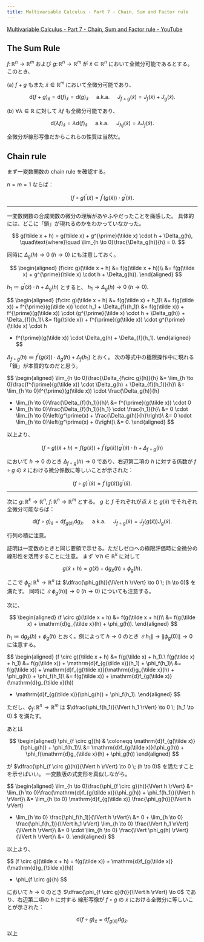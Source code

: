 ```yaml
---
title: Multivariable Calculus - Part 7 - Chain, Sum and Factor rule
---
```


[Multivariable Calculus - Part 7 - Chain, Sum and Factor rule - YouTube](https://www.youtube.com/watch?v=7x_vw0Kw_zE&list=PLBh2i93oe2qv4G2AyarkbR3OKBml0hXEg&index=7)

## The Sum Rule

${f \colon \mathbb R^n \longrightarrow \mathbb R^m}$ および
${g \colon \mathbb R^n \longrightarrow \mathbb R^m}$ が
$\tilde x \in \mathbb R^n$ において全微分可能であるとする。このとき、

(a) $f + g$ もまた $\tilde x \in \mathbb R^m$ において全微分可能であり、

$$
\mathrm{d}(f + g)_{\tilde x} = \mathrm{d}(f)_{\tilde x} = \mathrm{d}(g)_{\tilde x}
\quad\text{ a.k.a. }\quad
J_{f + g}(\tilde x) = J_f(\tilde x) + J_g(\tilde x).
$$

(b) $\forall \lambda \in \mathbb R$ に対して $\lambda f$ も全微分可能であり、

$$
\mathrm{d}(\lambda f)_{\tilde x} = \lambda \mathrm{d}(f)_{\tilde x}
\quad\text{ a.k.a. }\quad
J_{\lambda f}(\tilde x) = \lambda J_f(\tilde x).
$$

全微分が線形写像だからこれらの性質は当然だ。

## Chain rule

まず一変数関数の chain rule を確認する。

${n = m = 1}$ ならば：

$$
(f \circ g)^{\prime}(\tilde x) = f^{\prime}(g(\tilde x)) \cdot g^{\prime}(\tilde x).
$$

----

一変数関数の合成関数の微分の理解があやふやだったことを痛感した。
具体的には、どこに「鎖」が現れるのかをわかっていなかった。

$$
g(\tilde x + h) = g(\tilde x) + g^{\prime}(\tilde x) \cdot h + \Delta_g(h),
\quad\text{where}\quad \lim_{h \to 0}\frac{\Delta_g(h)}{h} = 0.
$$

同時に $\Delta_g(h) \to 0 \: (h \to 0)$ にも注意しておく。

$$
\begin{aligned}
(f\circ g)(\tilde x + h)
&= f(g(\tilde x + h))\\
&= f(g(\tilde x) + g^{\prime}(\tilde x) \cdot h + \Delta_g(h)).
\end{aligned}
$$

$h_1 \coloneqq g^{\prime}(\tilde x) \cdot h + \Delta_g(h)$ とすると、
$h_1 \to \Delta_g(h) \to 0\: (h \to 0).$

$$
\begin{aligned}
(f\circ g)(\tilde x + h)
&= f(g(\tilde x) + h_1)\\
&= f(g(\tilde x)) + f^{\prime}(g(\tilde x)) \cdot h_1 + \Delta_{f}(h_1)\\
&= f(g(\tilde x)) + f^{\prime}(g(\tilde x)) \cdot (g^{\prime}(\tilde x) \cdot h + \Delta_g(h)) + \Delta_{f}(h_1)\\
&= f(g(\tilde x)) + f^{\prime}(g(\tilde x)) \cdot g^{\prime}(\tilde x) \cdot h
 + f^{\prime}(g(\tilde x)) \cdot \Delta_g(h) + \Delta_{f}(h_1).
\end{aligned}
$$

${\Delta_{f \circ g}(h) \coloneqq f^{\prime}(g(\tilde x)) \cdot \Delta_g(h) + \Delta_{f}(h_1)}$ とおく。
次の等式中の極限操作中に現れる「鎖」が本質的なのだと思う。

$$
\begin{aligned}
\lim_{h \to 0}\frac{\Delta_{f\circ g}(h)}{h}
&= \lim_{h \to 0}\frac{f^{\prime}(g(\tilde x)) \cdot \Delta_g(h) + \Delta_{f}(h_1)}{h}\\
&= \lim_{h \to 0}f^{\prime}(g(\tilde x)) \cdot \frac{\Delta_g(h)}{h}
 + \lim_{h \to 0}\frac{\Delta_{f}(h_1)}{h}\\
&= f^{\prime}(g(\tilde x)) \cdot 0
 + \lim_{h \to 0}\frac{\Delta_{f}(h_1)}{h_1}
 \cdot \frac{h_1}{h}\\
&= 0 \cdot \lim_{h \to 0}\left(g^\prime(x) + \frac{\Delta_g(h)}{h}\right)\\
&= 0 \cdot \lim_{h \to 0}\left(g^\prime(x) + 0\right)\\
&= 0.
\end{aligned}
$$

以上より、

$$
(f \circ g)(\tilde x + h) = f(g(\tilde x)) + f^{\prime}(g(\tilde x))g^{\prime}(\tilde x) \cdot h + \Delta_{f \circ g}(h)
$$

において $h \to 0$ のとき $\Delta_{f \circ g}(h) \to 0$ であり、右辺第二項の $h$ に対する係数が
$f \circ g$ の $\tilde x$ における微分係数に等しいことが示された：

$$
(f \circ g)^\prime(\tilde x) = f^{\prime}(g(\tilde x))g^{\prime}(\tilde x).
$$

----

次に
${g \colon \mathbb R^k \longrightarrow \mathbb R^n}$,
${f \colon \mathbb R^n \longrightarrow \mathbb R^m}$ とする。
$g$ と $f$ それぞれが点 $\tilde x$ と $g(\tilde x)$ でそれぞれ全微分可能ならば：

$$
\mathrm{d}(f\circ g)_{\tilde x} = \mathrm{d}f_{g(\tilde x)} \mathrm{d}g_{\tilde x}.
\quad\text{ a.k.a. }\quad
J_{f \circ g}(\tilde x) = J_f(g(\tilde x))J_g(\tilde x).
$$

行列の積に注意。

証明は一変数のときと同じ要領で示せる。ただしゼロへの極限評価時に全微分の線形性を活用することに注意。
まず $\forall h \in \mathbb R^k$ に対して

$$
g(\tilde x + h) = g(\tilde x) + \mathrm{d}g_{\tilde x}(h) + \phi_g(h).
$$

ここで $\phi_g\colon\mathbb{R}^k \longrightarrow \mathbb{R}^n$ は $\dfrac{\phi_g(h)}{\lVert h \rVert} \to 0 \; (h \to 0)$ を満たす。
同時に $\lVert \phi_g(h) \rVert \to 0 \: (h \to 0)$ についても注意する。

次に、

$$
\begin{aligned}
(f \circ g)(\tilde x + h)
&= f(g(\tilde x + h))\\
&= f(g(\tilde x) + \mathrm{d}g_{\tilde x}(h) + \phi_g(h)).
\end{aligned}
$$

${h_1 \coloneqq \mathrm{d}g_{\tilde x}(h) + \phi_g(h)}$ とおく。例によって $h \to 0$ のとき
$\lVert h_1 \rVert \to \lVert \phi_g(0) \rVert \to 0$ に注意する。

$$
\begin{aligned}
(f \circ g)(\tilde x + h)
&= f(g(\tilde x) + h_1).\\
f(g(\tilde x) + h_1)
&= f(g(\tilde x)) + \mathrm{d}f_{g(\tilde x)}(h_1) + \phi_f(h_1)\\
&= f(g(\tilde x)) + \mathrm{d}f_{g(\tilde x)}(\mathrm{d}g_{\tilde x}(h) + \phi_g(h)) + \phi_f(h_1)\\
&= f(g(\tilde x)) + \mathrm{d}f_{g(\tilde x)}(\mathrm{d}g_{\tilde x}(h))
 + \mathrm{d}f_{g(\tilde x)}(\phi_g(h)) + \phi_f(h_1).
\end{aligned}
$$

ただし、$\phi_f\colon\mathbb{R}^n \longrightarrow \mathbb{R}^m$ は $\dfrac{\phi_f(h_1)}{\lVert h_1 \rVert} \to 0 \; (h_1 \to 0).$ を満たす。

あとは

$$
\begin{aligned}
\phi_{f \circ g}(h) & \coloneqq \mathrm{d}f_{g(\tilde x)}(\phi_g(h)) + \phi_f(h_1)\\
&= \mathrm{d}f_{g(\tilde x)}(\phi_g(h)) + \phi_f(\mathrm{d}g_{\tilde x}(h) + \phi_g(h))
\end{aligned}
$$

が $\dfrac{\phi_{f \circ g}(h)}{\lVert h \rVert} \to 0 \; (h \to 0)$ を満たすことを示せばいい。
一変数版の式変形を真似しながら。

$$
\begin{aligned}
\lim_{h \to 0}\frac{\phi_{f \circ g}(h)}{\lVert h \rVert}
&= \lim_{h \to 0}\frac{\mathrm{d}f_{g(\tilde x)}(\phi_g(h)) + \phi_f(h_1)}{\lVert h \rVert}\\
&= \lim_{h \to 0} \mathrm{d}f_{g(\tilde x)} \frac{\phi_g(h)}{\lVert h \rVert}
 + \lim_{h \to 0} \frac{\phi_f(h_1)}{\lVert h \rVert}\\
&= 0 + \lim_{h \to 0} \frac{\phi_f(h_1)}{\lVert h_1 \rVert} \lim_{h \to 0} \frac{\lVert h_1 \rVert}{\lVert h \rVert}\\
&= 0 \cdot \lim_{h \to 0} \frac{\lVert \phi_g(h) \rVert}{\lVert h \rVert}\\
&= 0.
\end{aligned}
$$

以上より、

$$
(f \circ g)(\tilde x + h)
= f(g(\tilde x)) + \mathrm{d}f_{g(\tilde x)}(\mathrm{d}g_{\tilde x}(h))
 + \phi_{f \circ g}(h)
$$

において $h \to 0$ のとき $\dfrac{\phi_{f \circ g}(h)}{\lVert h \rVert} \to 0$ であり、右辺第二項の $h$ に対する
線形写像が $f \circ g$ の $\tilde x$ における全微分に等しいことが示された：

$$
\mathrm{d}(f \circ g)_{\tilde x} = \mathrm{d}f_{g(\tilde x)} \mathrm{d}g_{\tilde x}.
$$

以上
